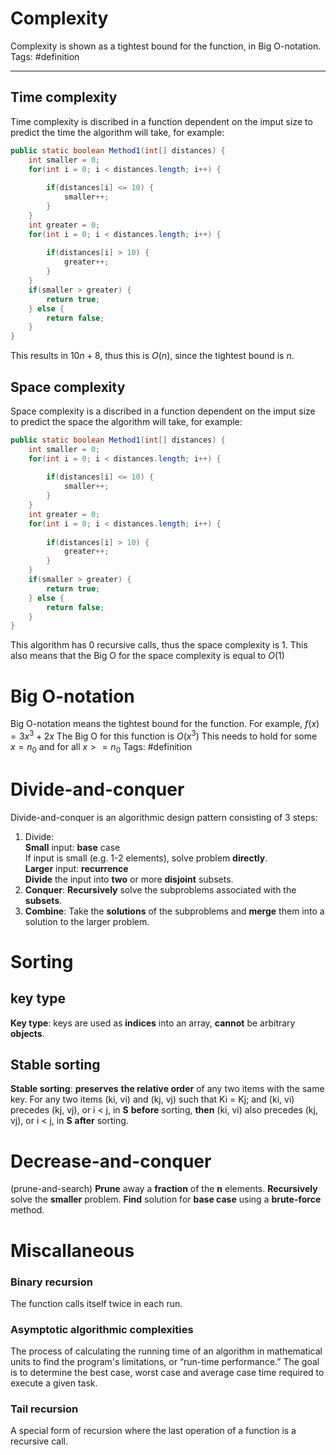# Complexity
Complexity is shown as a tightest bound for the function, in Big O-notation. 
Tags: #definition 
___

## Time complexity
Time complexity is discribed in a function dependent on the imput size to predict the time the algorithm will take, for example: 
```java
public static boolean Method1(int[] distances) {  
	int smaller = 0;  
	for(int i = 0; i < distances.length; i++) {  
	 
		if(distances[i] <= 10) {  
			smaller++;  
		}  
	}  
	int greater = 0;  
	for(int i = 0; i < distances.length; i++) {  
	 
		if(distances[i] > 10) {  
			greater++;  
		}  
	}  
	if(smaller > greater) {  
		return true;  
	} else {  
		return false;  
	}  
}
```
This results in $10n+8$, thus this is $O(n)$, since the tightest bound is $n$.

## Space complexity
Space complexity is a discribed in a function dependent on the imput size to predict the space the algorithm will take, for example: 
```java
public static boolean Method1(int[] distances) {  
	int smaller = 0;  
	for(int i = 0; i < distances.length; i++) {  
	 
		if(distances[i] <= 10) {  
			smaller++;  
		}  
	}  
	int greater = 0;  
	for(int i = 0; i < distances.length; i++) {  
	 
		if(distances[i] > 10) {  
			greater++;  
		}  
	}  
	if(smaller > greater) {  
		return true;  
	} else {  
		return false;  
	}  
}
```
This algorithm has 0 recursive calls, thus the space complexity is $1$. This also means that the Big O for the space complexity is equal to $O(1)$

# Big O-notation
Big O-notation means the tightest bound for the function. 
For example, $f(x)=3x^3+2x$
The Big O for this function is $O(x^3)$ 
This needs to hold for some $x=n_0$ and for all $x>=n_0$
Tags: #definition

# Divide-and-conquer
Divide-and-conquer is an algorithmic design pattern consisting of 3 steps:
1. Divide:  
	    **Small** input: **base** case  
		    If input is small (e.g. 1-2 elements), solve problem **directly**.  
	    **Larger** input: **recurrence**  
		    **Divide** the input into **two** or more **disjoint** subsets.
1. **Conquer**: **Recursively** solve the subproblems associated with the **subsets**.
2. **Combine**: Take the **solutions** of the subproblems and **merge** them into a solution to the larger problem.

# Sorting
## key type
**Key type**: keys are used as **indices** into an array, **cannot** be arbitrary **objects**.

## Stable sorting
**Stable sorting**: **preserves** **the relative order** of any two items with the same key.
	For any two items (ki, vi) and (kj, vj) such that Ki = Kj;
	and (ki, vi) precedes (kj, vj), or i < j, in **S** **before** sorting, 
	**then** (ki, vi) also precedes (kj, vj), or i < j, in **S** **after** sorting.

# Decrease-and-conquer
(prune-and-search)
**Prune** away a **fraction** of the **n** elements. **Recursively** solve the **smaller** problem. **Find** solution for **base case** using a **brute-force** method.

# Miscallaneous
### Binary recursion
The function calls itself twice in each run.
### Asymptotic algorithmic complexities
The process of calculating the running time of an algorithm in mathematical units to find the program's limitations, or “run-time performance.” The goal is to determine the best case, worst case and average case time required to execute a given task.
### Tail recursion
A special form of recursion where the last operation of a function is a recursive call.
